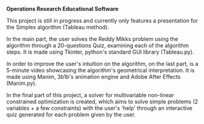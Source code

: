 **Operations Research Educational Software**

This project is still in progress and currently only features a presentation for the Simplex algorithm (Tableau method).

In the main part, the user solves the Reddy Mikks problem using the algorithm through a 20-questions Quiz, examining each of the algorithm steps. It is made using Tkinter, python's standard GUI library (Tableau.py).

In order to improve the user's intuition on the algorithm, on the last part, is a 5-minute video showcasing the algorithm's geometrical interpretation. It is made using Manim, 3b1b's animation engine and Adobe After Effects (Manim.py).

In the final part of this project, a solver for multivariable non-linear constrained optimization is created, which aims to solve simple problems (2 variables + a few constraints) with the user's 'help' through an interactive quiz generated for each problem given by the user. 

